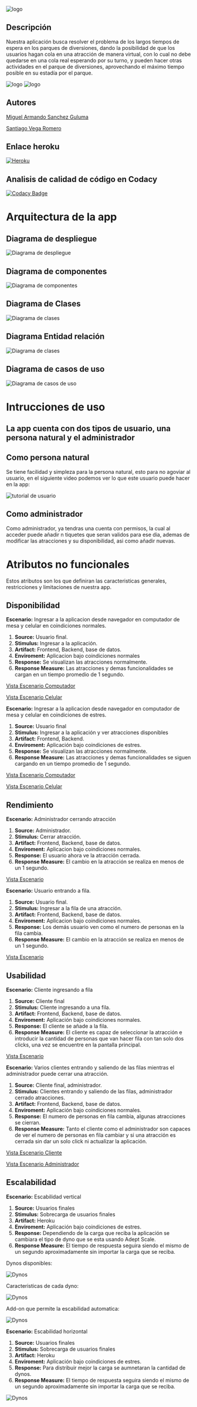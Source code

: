 ![logo](https://github.com/equiporocketarsw/Proyecto-ARSW/blob/master/img/logo.png)
## Descripción
Nuestra aplicación busca resolver el problema de los largos tiempos de espera en los parques de diversiones, dando la posibilidad de que los usuarios hagan cola en una atracción de manera virtual, con lo cual no debe quedarse en una cola real esperando por su turno, y pueden hacer otras actividades en el parque de diversiones, aprovechando el máximo tiempo posible en su estadía por el parque.

![logo](https://github.com/equiporocketarsw/Proyecto-ARSW/blob/master/img/salitre.PNG)
![logo](https://github.com/equiporocketarsw/Proyecto-ARSW/blob/master/img/fila.PNG)

## Autores

 [Miguel Armando Sanchez Guluma](https://github.com/MiguelASG)
 
 [Santiago Vega Romero](https://github.com/svega99)


## Enlace heroku

[![Heroku](https://camo.githubusercontent.com/be46aee4f8d55e322c3e7db60ea23a4deb5427c9/68747470733a2f2f6865726f6b752d62616467652e6865726f6b756170702e636f6d2f3f6170703d6865726f6b752d6261646765)](https://chillpark.herokuapp.com)

## Analisis de calidad de código en Codacy
[![Codacy Badge](https://api.codacy.com/project/badge/Grade/c42353620eed40daaf4102f82214411e)](https://app.codacy.com/manual/svega99/Proyecto-ARSW/dashboard)


# Arquitectura de la app

## Diagrama de despliegue 

![Diagrama de despliegue](https://github.com/equiporocketarsw/Proyecto-ARSW/blob/master/img/despliegue.PNG)

## Diagrama de componentes

![Diagrama de componentes](https://github.com/equiporocketarsw/Proyecto-ARSW/blob/master/img/componentes.PNG)

## Diagrama de Clases

![Diagrama de clases](https://github.com/equiporocketarsw/Proyecto-ARSW/blob/master/img/clases.png)

## Diagrama Entidad relación 

![Diagrama de clases](https://github.com/equiporocketarsw/Proyecto-ARSW/blob/master/img/basededatos.PNG)

## Diagrama de casos de uso

![Diagrama de casos de uso](https://github.com/equiporocketarsw/Proyecto-ARSW/blob/master/img/uso.PNG)



# Intrucciones de uso
## La app cuenta con dos tipos de usuario, una persona natural y el administrador
## Como persona natural

Se tiene facilidad y simpleza para la persona natural, esto para no agoviar al usuario, en el siguiente video podemos ver lo que este usuario puede hacer en la app:

![tutorial de usuario](https://github.com/equiporocketarsw/Proyecto-ARSW/blob/master/img/tutouser.gif)

## Como administrador
 Como administrador, ya tendras una cuenta con permisos, la cual al acceder puede añadir n tiquetes que seran validos para ese dia, ademas de modificar las atracciones y su disponibilidad, asi como añadir nuevas.
 
 # Atributos no funcionales
 Estos atributos son los que definiran las caracteristicas generales, restricciones y limitaciones de nuestra app.
 
 ## Disponibilidad
 
 **Escenario:** Ingresar a la aplicacion desde navegador en computador de mesa y celular en coindiciones normales.
 
1. **Source:** Usuario final.
2. **Stimulus:** Ingresar a la aplicación.
3. **Artifact:** Frontend, Backend, base de datos.
4. **Enviroment:** Aplicacion bajo coindiciones normales
5. **Response:** Se visualizan las atracciones normalmente.
6. **Response Measure:** Las atracciones y demas funcionalidades se cargan en un tiempo promedio de 1 segundo.

[Vista Escenario Computador](https://drive.google.com/open?id=1b_odim5Vmme60oNosCEbTQGyatT3_flp)

[Vista Escenario Celular](https://drive.google.com/open?id=1LR1lqVUe3hDMH4YRT4DrGywLq68LeZ04)
 
  **Escenario:** Ingresar a la aplicacion desde navegador en computador de mesa y celular en coindiciones de estres.
 
1. **Source:** Usuario final
2. **Stimulus:** Ingresar a la aplicación y ver atracciones disponibles
3. **Artifact:** Frontend, Backend.
4. **Enviroment:** Aplicación bajo coindiciones de estres.
5. **Response:** Se visualizan las atracciones normalmente.
6. **Response Measure:** Las atracciones y demas funcionalidades se siguen cargando en un tiempo promedio de 1 segundo.

[Vista Escenario Computador](https://drive.google.com/open?id=1pPakcBv-675J27pk3r5FR_o2qCcirH0Y)

[Vista Escenario Celular](https://drive.google.com/open?id=1LGwPgnp9Uy_tJoUZAFhGKUfxVFY-HtlU)

 ## Rendimiento
 
 **Escenario:** Administrador cerrando atracción
 
1. **Source:** Administrador.
2. **Stimulus:** Cerrar atracción.
3. **Artifact:** Frontend, Backend, base de datos.
4. **Enviroment:** Aplicacion bajo coindiciones normales.
5. **Response:** El usuario ahora ve la atracción cerrada.
6. **Response Measure:** El cambio en la atracción se realiza en menos de un 1 segundo.

[Vista Escenario](https://drive.google.com/open?id=1E8nnYgq7pk17_P5rgcOmJ2ldJ9gIfhzb)

**Escenario:** Usuario entrando a fila.
 
1. **Source:** Usuario final.
2. **Stimulus:** Ingresar a la fila de una atracción.
3. **Artifact:** Frontend, Backend, base de datos.
4. **Enviroment:** Aplicacion bajo coindiciones normales.
5. **Response:** Los demás usuario ven como el numero de personas en la fila cambia.
6. **Response Measure:**  El cambio en la atracción se realiza en menos de un 1 segundo.

 [Vista Escenario](https://drive.google.com/open?id=1ePgPgb8SFL858nOIG5Y95Hs9LUthqiQF)
 
 ## Usabilidad
 
**Escenario:** Cliente ingresando a fila
 
1. **Source:** Cliente final
2. **Stimulus:** Cliente ingresando  a una fila.
3. **Artifact:** Frontend, Backend, base de datos.
4. **Enviroment:** Aplicación bajo coindiciones normales.
5. **Response:** El cliente se añade a la fila.
6. **Response Measure:** El cliente es capaz de seleccionar la atracción e introducir la cantidad de personas que van hacer fila con tan solo dos clicks, una vez se encuentre en la pantalla principal. 

[Vista Escenario](https://drive.google.com/open?id=1DpN5uJvdw-dvXoyal2p5oFk7O3eRC3hN)

 **Escenario:** Varios clientes entrando y saliendo de las filas mientras el administrador puede cerrar una atracción.
 
1. **Source:** Cliente final, administrador.
2. **Stimulus:** Clientes entrando y saliendo de las filas, administrador cerrado atracciones.
3. **Artifact:** Frontend, Backend, base de datos.
4. **Enviroment:** Aplicación bajo coindiciones normales.
5. **Response:** El numero de personas en fila cambia, algunas atracciones se cierran.
6. **Response Measure:** Tanto el cliente como el administrador son capaces de ver el numero de personas en fila cambiar y si una atracción es cerrada sin dar un solo click ni actualizar la aplicación.


 [Vista Escenario Cliente](https://drive.google.com/open?id=1ocUApz1_g9pCkgjeHKFdaZOaQac7DZgv)
 
 [Vista Escenario Administrador](https://drive.google.com/open?id=1xhHUD6E1S8mfT0YMUudBNvkKtG0aTgle)
 
 ## Escalabilidad
 
**Escenario:** Escabilidad vertical

1. **Source:** Usuarios finales
2. **Stimulus:** Sobrecarga de usuarios finales
3. **Artifact:** Heroku
4. **Enviroment:** Aplicación bajo coindiciones de estres.
5. **Response:** Dependiendo de la carga que reciba la aplicación se cambiara el tipo de dyno que se esta usando Adept Scale.
6. **Response Measure:** El tiempo de respuesta seguira siendo el mismo de un segundo aproximadamente sin importar la carga que se reciba.

Dynos disponibles:

![Dynos](https://github.com/equiporocketarsw/Proyecto-ARSW/blob/master/img/escabilidad1.PNG)

Caracteristicas de cada dyno:

![Dynos](https://github.com/equiporocketarsw/Proyecto-ARSW/blob/master/img/escabilidadTodos.PNG)

Add-on que permite la escabilidad automatica:

![Dynos](https://github.com/equiporocketarsw/Proyecto-ARSW/blob/master/img/escabilidad3.PNG)

**Escenario:** Escabilidad horizontal

1. **Source:** Usuarios finales
2. **Stimulus:** Sobrecarga de usuarios finales
3. **Artifact:** Heroku
4. **Enviroment:** Aplicación bajo coindiciones de estres.
5. **Response:** Para distribuir mejor la carga se aumnetaran la cantidad de dynos.
6. **Response Measure:** El tiempo de respuesta seguira siendo el mismo de un segundo aproximadamente sin importar la carga que se reciba.

![Dynos](https://github.com/equiporocketarsw/Proyecto-ARSW/blob/master/img/escabilidadh.PNG)


